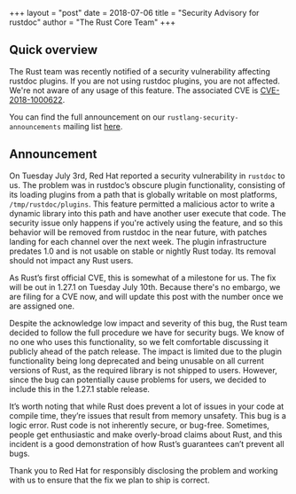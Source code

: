 +++
layout = "post"
date = 2018-07-06
title = "Security Advisory for rustdoc"
author = "The Rust Core Team"
+++

## Quick overview

The Rust team was recently notified of a security vulnerability affecting
rustdoc plugins. If you are not using rustdoc plugins, you are not affected.
We're not aware of any usage of this feature. The associated CVE is [CVE-2018-1000622].

You can find the full announcement on our `rustlang-security-announcements`
mailing list [here](https://groups.google.com/forum/#!topic/rustlang-security-announcements/4ybxYLTtXuM).

[CVE-2018-1000622]: https://cve.mitre.org/cgi-bin/cvename.cgi?name=%20CVE-2018-1000622

## Announcement

On Tuesday July 3rd, Red Hat reported a security vulnerability in `rustdoc` to
us. The problem was in rustdoc’s obscure plugin functionality, consisting of
its loading plugins from a path that is globally writable on most platforms,
`/tmp/rustdoc/plugins`. This feature permitted a malicious actor to write a
dynamic library into this path and have another user execute that code.  The
security issue only happens if you're actively using the feature, and so this
behavior will be removed from rustdoc in the near future, with patches landing
for each channel over the next week. The plugin infrastructure predates 1.0 and
is not usable on stable or nightly Rust today. Its removal should not impact
any Rust users.

As Rust’s first official CVE, this is somewhat of a milestone for us. The fix
will be out in 1.27.1 on Tuesday July 10th. Because there's no embargo, we are
filing for a CVE now, and will update this post with the number once we are
assigned one.

Despite the acknowledge low impact and severity of this bug, the Rust team
decided to follow the full procedure we have for security bugs. We know of no
one who uses this functionality, so we felt comfortable discussing it publicly
ahead of the patch release. The impact is limited due to the plugin
functionality being long deprecated and being unusable on all current versions
of Rust, as the required library is not shipped to users. However, since the
bug can potentially cause problems for users, we decided to include this in the
1.27.1 stable release.

It’s worth noting that while Rust does prevent a lot of issues in your code at
compile time, they’re issues that result from memory unsafety. This bug is a
logic error. Rust code is not inherently secure, or bug-free. Sometimes, people
get enthusiastic and make overly-broad claims about Rust, and this incident is
a good demonstration of how Rust’s guarantees can’t prevent all bugs.

Thank you to Red Hat for responsibly disclosing the problem and working with us
to ensure that the fix we plan to ship is correct.

